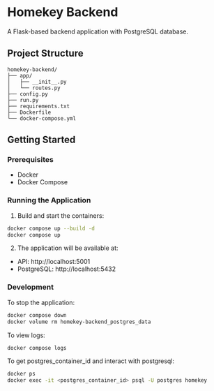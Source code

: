 # Homekey Backend

A Flask-based backend application with PostgreSQL database.

## Project Structure
```
homekey-backend/
├── app/
│   ├── __init__.py
│   └── routes.py
├── config.py
├── run.py
├── requirements.txt
├── Dockerfile
└── docker-compose.yml
```

## Getting Started

### Prerequisites
- Docker
- Docker Compose

### Running the Application

1. Build and start the containers:
```bash
docker compose up --build -d
docker compose up
```

2. The application will be available at:
- API: http://localhost:5001
- PostgreSQL: http://localhost:5432

### Development

To stop the application:
```bash
docker compose down
docker volume rm homekey-backend_postgres_data
```

To view logs:
```bash
docker compose logs
```

To get postgres_container_id and interact with postgresql:
```bash
docker ps
docker exec -it <postgres_container_id> psql -U postgres homekey
```
